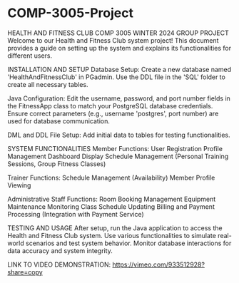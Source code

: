 # COMP-3005-Project
HEALTH AND FITNESS CLUB
COMP 3005 WINTER 2024 GROUP PROJECT
Welcome to our Health and Fitness Club system project! This document provides a guide on setting up the system and explains its functionalities for different users.

INSTALLATION AND SETUP
Database Setup:
Create a new database named 'HealthAndFitnessClub' in PGadmin.
Use the DDL file in the 'SQL' folder to create all necessary tables.

Java Configuration:
Edit the username, password, and port number fields in the FitnessApp class to match your PostgreSQL database credentials.
Ensure correct parameters (e.g., username 'postgres', port number) are used for database communication.

DML and DDL File Setup:
Add initial data to tables for testing functionalities.

SYSTEM FUNCTIONALITIES
Member Functions:
User Registration
Profile Management
Dashboard Display
Schedule Management (Personal Training Sessions, Group Fitness Classes)

Trainer Functions:
Schedule Management (Availability)
Member Profile Viewing

Administrative Staff Functions:
Room Booking Management
Equipment Maintenance Monitoring
Class Schedule Updating
Billing and Payment Processing (Integration with Payment Service)

TESTING AND USAGE
After setup, run the Java application to access the Health and Fitness Club system.
Use various functionalities to simulate real-world scenarios and test system behavior.
Monitor database interactions for data accuracy and system integrity.

LINK TO VIDEO DEMONSTRATION: https://vimeo.com/933512928?share=copy
